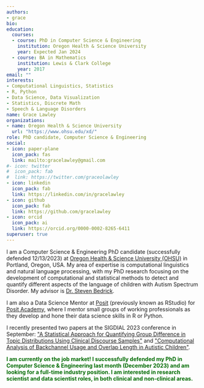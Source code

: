 ```yaml
---
authors:
- grace
bio:
education:
  courses:
  - course: PhD in Computer Science & Engineering
    institution: Oregon Health & Science University
    year: Expected Jan 2024
  - course: BA in Mathematics
    institution: Lewis & Clark College
    year: 2017
email: ""
interests:
- Computational Linguistics, Statistics
- R, Python
- Data Science, Data Visualization
- Statistics, Discrete Math
- Speech & Language Disorders
name: Grace Lawley
organizations:
- name: Oregon Health & Science University
  url: "https://www.ohsu.edu/xd/"
role: PhD candidate, Computer Science & Engineering 
social:
- icon: paper-plane
  icon_pack: fas
  link: mailto:gracelawley@gmail.com
#- icon: twitter
#  icon_pack: fab
#  link: https://twitter.com/graceolawley
- icon: linkedin
  icon_pack: fab
  link: https://linkedin.com/in/gracelawley
- icon: github
  icon_pack: fab
  link: https://github.com/gracelawley
- icon: orcid
  icon_pack: ai
  link: https://orcid.org/0000-0002-8265-6411
superuser: true
---
```


I am a Computer Science & Engineering PhD candidate (successfully defended 12/13/2023) at [Oregon Health & Science University (OHSU)](https://www.ohsu.edu/xd/) in Portland, Oregon, USA. My area of expertise is computational linguistics and natural language processing, with my PhD research focusing on the development of computational and statistical methods to detect and quantify different aspects of the language of children with Autism Spectrum Disorder. My advisor is [Dr. Steven Bedrick](https://www.bedrick.org/).

I am also a Data Science Mentor at [Posit](https://posit.co/) (previously known as RStudio) for [Posit Academy](https://posit.co/products/enterprise/academy/), where I mentor small groups of working professionals as they develop and hone their data science skills in R or Python. 

I recently presented two papers at the SIGDIAL 2023 conference in September: ["A Statistical Approach for Quantifying Group Difference in Topic Distributions Using Clinical Discourse Samples"](https://grace.rbind.io/files/publications/2023-SIGDIAL-lawley-topic-modeling.pdf) and ["Computational Analysis of Backchannel Usage and Overlap Length in Autistic Children"](https://grace.rbind.io/files/publications/2023-SIGDIAL-lawley-backchannels.pdf).

<span style="color: #006b01; font-weight=bold">**I am currently on the job market! I successfully defended my PhD in Computer Science & Engineering last month (December 2023) and am looking for a full-time industry position. I am interested in research scientist and data scientist roles, in both clinical and non-clinical areas.**</span>




